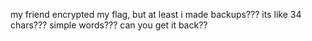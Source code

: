 my friend encrypted my flag, but at least i made backups??? its like 34 chars??? simple words??? can you get it back??
